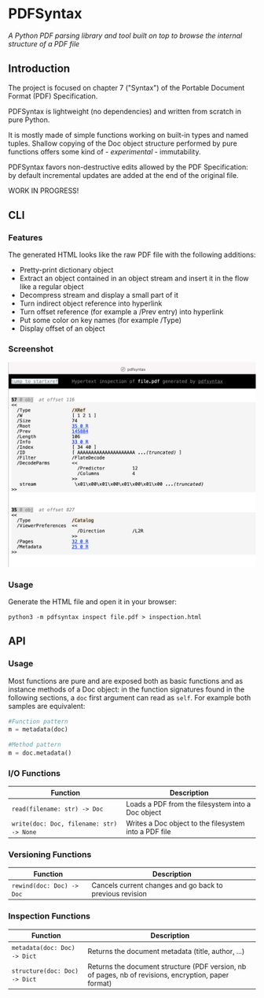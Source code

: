 PDFSyntax
=========

*A Python PDF parsing library and tool built on top to browse the internal structure of a PDF file*

## Introduction

The project is focused on chapter 7 ("Syntax") of the Portable Document Format (PDF) Specification.

PDFSyntax is lightweight (no dependencies) and written from scratch in pure Python. 

It is mostly made of simple functions working on built-in types and named tuples. Shallow copying of the Doc object structure performed by pure functions offers some kind of - *experimental* - immutability.

PDFSyntax favors non-destructive edits allowed by the PDF Specification: by default incremental updates are added at the end of the original file.

WORK IN PROGRESS!


## CLI

### Features
The generated HTML looks like the raw PDF file with the following additions:
* Pretty-print dictionary object
* Extract an object contained in an object stream and insert it in the flow like a regular object
* Decompress stream and display a small part of it
* Turn indirect object reference into hyperlink
* Turn offset reference (for example a /Prev entry) into hyperlink
* Put some color on key names (for example /Type)
* Display offset of an object

### Screenshot
![PDFSyntax screenshot](https://raw.githubusercontent.com/desgeeko/pdfsyntax/main/screenshot.png)

### Usage
Generate the HTML file and open it in your browser:

    python3 -m pdfsyntax inspect file.pdf > inspection.html

## API

### Usage

Most functions are pure and are exposed both as basic functions and as instance methods of a Doc object: in the function signatures found in the following sections, a `doc` first argument can read as `self`.
For example both samples are equivalent:

```Python
#Function pattern
m = metadata(doc)
```

```Python
#Method pattern
m = doc.metadata()
```

### I/O Functions

| Function | Description |
| --- | --- |
| `read(filename: str) -> Doc` | Loads a PDF from the filesystem into a Doc object |
| `write(doc: Doc, filename: str) -> None` | Writes a Doc object to the filesystem into a PDF file |

### Versioning Functions

| Function | Description |
| --- | --- |
| `rewind(doc: Doc) -> Doc` | Cancels current changes and go back to previous revision |

### Inspection Functions

| Function | Description |
| --- | --- |
| `metadata(doc: Doc) -> Dict` | Returns the document metadata (title, author, ...) |
| `structure(doc: Doc) -> Dict` | Returns the document structure (PDF version, nb of pages, nb of revisions, encryption, paper format) |




